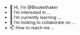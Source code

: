 - 👋 Hi, I’m @Blookethaker
- 👀 I’m interested in ...
- 🌱 I’m currently learning ...
- 💞️ I’m looking to collaborate on ...
- 📫 How to reach me ...

<!---
Blookethaker/Blookethaker is a ✨ special ✨ repository because its `README.md` (this file) appears on your GitHub profile.
You can click the Preview link to take a look at your changes.
--->
